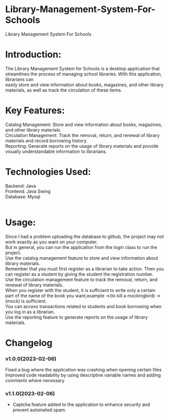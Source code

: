 # Library-Management-System-For-Schools
 Library Management System For Schools<br>
 # Introduction:
The Library Management System for Schools is a desktop application that streamlines the process of managing school libraries. With this application, librarians can<br> easily store and view information about books, magazines, and other library materials, as well as track the circulation of these items.<br>

# Key Features:
Catalog Management: Store and view information about books, magazines, and other library materials.<br>
Circulation Management: Track the removal, return, and renewal of library materials and record borrowing history.<br>
Reporting: Generate reports on the usage of library materials and provide visually understandable information to librarians.<br>

# Technologies Used:
Backend: Java<br>
Frontend: Java Swing<br>
Database: Mysql<br><br>

# Usage:

Since I had a problem uploading the database to github, the project may not work exactly as you want on your computer.<br>
But in general, you can run the application from the login class to run the project.<br>
Use the catalog management feature to store and view information about library materials.<br>
Remember that you must first register as a librarian to take action. Then you can register as a student by giving the student the registration number.<br>
Use the circulation management feature to track the removal, return, and renewal of library materials.<br>
When you register with the student, it is sufficient to write only a certain part of the name of the book you want,example ->(to kill a mockingbird) ->(mock) is sufficient.<br>
You can access transactions related to students and book borrowing when you log in as a librarian.<br>
Use the reporting feature to generate reports on the usage of library materials.<br>

# Changelog

### v1.0.0(2023-02-06)
Fixed a bug where the application was crashing when opening certain files<br>
Improved code readability by using descriptive variable names and adding comments where necessary

### v1.1.0(2023-02-06)
- Captcha feature added to the application to enhance security and prevent automated spam.

